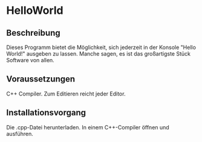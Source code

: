 # HelloWorld

## Beschreibung
Dieses Programm bietet die Möglichkeit, sich jederzeit in der Konsole "Hello World!" ausgeben zu lassen. Manche sagen, es ist das großartigste Stück Software von allen.

## Voraussetzungen
C++ Compiler. Zum Editieren reicht jeder Editor. 

## Installationsvorgang
Die .cpp-Datei herunterladen. In einem C++-Compiler öffnen und ausführen.
